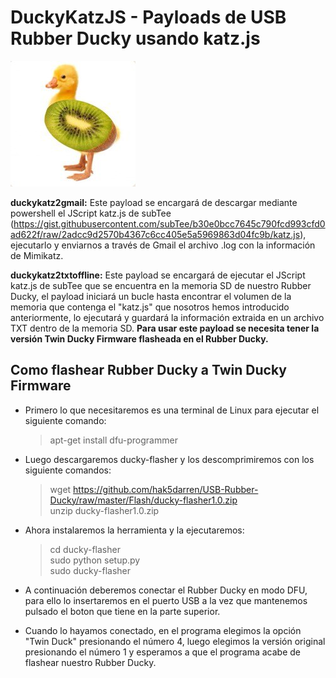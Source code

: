 # DuckyKatzJS - Payloads de USB Rubber Ducky usando katz.js

![DuckyKatzJSlogo >](./cuac.jpeg)

**duckykatz2gmail:** Este payload se encargará de descargar mediante powershell el JScript katz.js de subTee (https://gist.githubusercontent.com/subTee/b30e0bcc7645c790fcd993cfd0ad622f/raw/2adcc9d2570b4367c6cc405e5a5969863d04fc9b/katz.js), ejecutarlo y enviarnos a través de Gmail el archivo .log con la información de Mimikatz.

**duckykatz2txtoffline:** Este payload se encargará de ejecutar el JScript katz.js de subTee que se encuentra en la memoria SD de nuestro Rubber Ducky, el payload iniciará un bucle hasta encontrar el volumen de la memoria que contenga el "katz.js" que nosotros hemos introducido anteriormente, lo ejecutará y guardará la información extraida en un archivo TXT dentro de la memoria SD. **Para usar este payload se necesita tener la versión Twin Ducky Firmware flasheada en el Rubber Ducky.**

## Como flashear Rubber Ducky a Twin Ducky Firmware

* Primero lo que necesitaremos es una terminal de Linux para ejecutar el siguiente comando:
  
  > apt-get install dfu-programmer
  
* Luego descargaremos ducky-flasher y los descomprimiremos con los siguiente comandos:

  > wget https://github.com/hak5darren/USB-Rubber-Ducky/raw/master/Flash/ducky-flasher1.0.zip                  
  > unzip ducky-flasher1.0.zip
  
* Ahora instalaremos la herramienta y la ejecutaremos:

  > cd ducky-flasher                                                                                            
  > sudo python setup.py                                                                                                             
  > sudo ducky-flasher

* A continuación deberemos conectar el Rubber Ducky en modo DFU, para ello lo insertaremos en el puerto USB a la vez que mantenemos pulsado el boton que tiene en la parte superior.

* Cuando lo hayamos conectado, en el programa elegimos la opción "Twin Duck" presionando el número 4, luego elegimos la versión original presionando el número 1 y esperamos a que el programa acabe de flashear nuestro Rubber Ducky.
